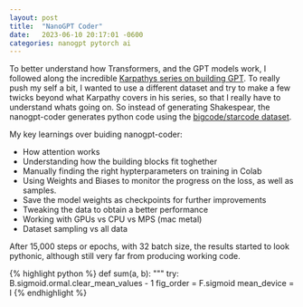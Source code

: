 ```yaml
---
layout: post
title:  "NanoGPT Coder"
date:   2023-06-10 20:17:01 -0600
categories: nanogpt pytorch ai
---
```

To better understand how Transformers, and the GPT models work, I followed along the incredible [Karpathys series on building GPT](https://www.youtube.com/watch?v=kCc8FmEb1nY). To really push my self a bit, I wanted to use a different dataset and try to make a few twicks beyond what Karpathy covers in his series, so that I really have to understand whats going on. So instead of generating Shakespear, the nanogpt-coder generates python code using the [bigcode/starcode dataset](https://huggingface.co/datasets/bigcode/starcoderdata).

My key learnings over buiding nanogpt-coder:
- How attention works
- Understanding how the building blocks fit toghether
- Manually finding the right hypterparameters on training in Colab
- Using Weights and Biases to monitor the progress on the loss, as well as samples.
- Save the model weights as checkpoints for further improvements
- Tweaking the data to obtain a better performance
- Working with GPUs vs CPU vs MPS (mac metal)
- Dataset sampling vs all data


After 15,000 steps or epochs, with 32 batch size, the results started to look pythonic, although still very far from producing working code. 


{% highlight python %}
def sum(a, b):
    """
    try: B.sigmoid.ormal.clear_mean_values - 1
    fig_order = F.sigmoid
    mean_device = I
{% endhighlight %}
